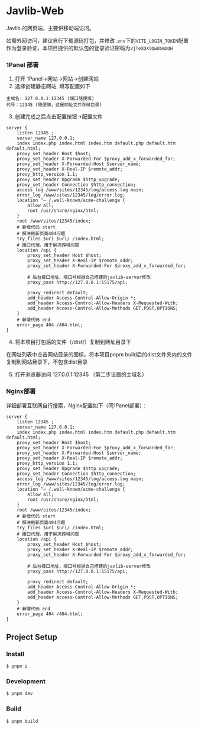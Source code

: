 # Javlib-Web

Javlib 的网页端，主要供移动端访问。

如需外网访问，建议自行下载源码打包，并修改`.env`下的`VITE_LOGIN_TOKEN`配置作为登录验证，本项目提供的默认包的登录验证密码为`VjTeXQXiQwUbmDQH`

### 1Panel 部署

1. 打开 1Panel->网站->网站->创建网站
2. 选择创建静态网站, 填写配置如下

```
主域名: 127.0.0.1:12345 (端口随便填)
代号：12345 (随便填，这是网址文件存储目录)

```

3. 创建完成之后点击配置按钮->配置文件


```
server {
    listen 12345 ;
    server_name 127.0.0.1;
    index index.php index.html index.htm default.php default.htm default.html;
    proxy_set_header Host $host;
    proxy_set_header X-Forwarded-For $proxy_add_x_forwarded_for;
    proxy_set_header X-Forwarded-Host $server_name;
    proxy_set_header X-Real-IP $remote_addr;
    proxy_http_version 1.1;
    proxy_set_header Upgrade $http_upgrade;
    proxy_set_header Connection $http_connection;
    access_log /www/sites/12345/log/access.log main;
    error_log /www/sites/12345/log/error.log;
    location ^~ /.well-known/acme-challenge {
        allow all;
        root /usr/share/nginx/html;
    }
    root /www/sites/12345/index;
    # 新增代码 start
    # 解决刷新页面404问题
    try_files $uri $uri/ /index.html;
    # 接口代理，用于解决跨域问题
    location /api {
        proxy_set_header Host $host;
        proxy_set_header X-Real-IP $remote_addr;
        proxy_set_header X-Forwarded-For $proxy_add_x_forwarded_for;

        # 后台接口地址，端口号根据自己搭建的javlib-server修改
        proxy_pass http://127.0.0.1:15175/api;

        proxy_redirect default;
        add_header Access-Control-Allow-Origin *;
        add_header Access-Control-Allow-Headers X-Requested-With;
        add_header Access-Control-Allow-Methods GET,POST,OPTIONS;
    }
    # 新增代码 end
    error_page 404 /404.html;
}
```

4. 将本项目打包后的文件（/dist/）复制到网址目录下

在网址列表中点击网站目录的图标，将本项目pnpm build后的dist文件夹内的文件复制到网站目录下，不包含dist目录

5. 打开浏览器访问 127.0.0.1:12345 （第二步设置的主域名）


### Nginx部署

详细部署互联网自行搜索，Nginx配置如下（同1Panel部署）：

```
server {
    listen 12345 ;
    server_name 127.0.0.1;
    index index.php index.html index.htm default.php default.htm default.html;
    proxy_set_header Host $host;
    proxy_set_header X-Forwarded-For $proxy_add_x_forwarded_for;
    proxy_set_header X-Forwarded-Host $server_name;
    proxy_set_header X-Real-IP $remote_addr;
    proxy_http_version 1.1;
    proxy_set_header Upgrade $http_upgrade;
    proxy_set_header Connection $http_connection;
    access_log /www/sites/12345/log/access.log main;
    error_log /www/sites/12345/log/error.log;
    location ^~ /.well-known/acme-challenge {
        allow all;
        root /usr/share/nginx/html;
    }
    root /www/sites/12345/index;
    # 新增代码 start
    # 解决刷新页面404问题
    try_files $uri $uri/ /index.html;
    # 接口代理，用于解决跨域问题
    location /api {
        proxy_set_header Host $host;
        proxy_set_header X-Real-IP $remote_addr;
        proxy_set_header X-Forwarded-For $proxy_add_x_forwarded_for;

        # 后台接口地址，端口号根据自己搭建的javlib-server修改
        proxy_pass http://127.0.0.1:15175/api;

        proxy_redirect default;
        add_header Access-Control-Allow-Origin *;
        add_header Access-Control-Allow-Headers X-Requested-With;
        add_header Access-Control-Allow-Methods GET,POST,OPTIONS;
    }
    # 新增代码 end
    error_page 404 /404.html;
}

```

## Project Setup

### Install

```bash
$ pnpm i
```

### Development

```bash
$ pnpm dev
```

### Build

```bash
$ pnpm build
```
